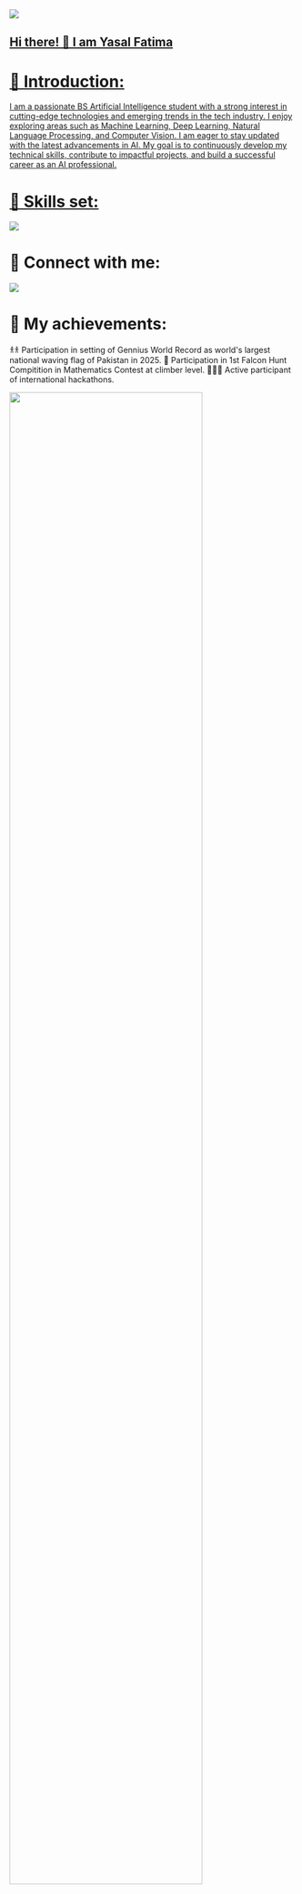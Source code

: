 <a href="https://github.com/Yasal95/Yasal95">
<img height="auto" weight="100%" src="https://github-widgetbox.vercel.app/api/profile?username=yasal95&data=followers,repositries,stars,commit&theme=rgb">
  
## Hi there! 👋 I am Yasal Fatima

<h1>
👤 Introduction:
  
</h1>

 I am a passionate BS Artificial Intelligence student with a strong interest in cutting-edge technologies and emerging trends in the tech industry. I enjoy exploring areas such as Machine Learning, Deep Learning, Natural Language Processing, and Computer Vision. I am eager to stay updated with the latest advancements in AI. My goal is to continuously develop my technical skills, contribute to impactful projects, and build a successful career as an AI professional.

# 💪 Skills set:

<a href="https://github.com/Yasal95/Yasal95">
<p aign="left">
<img src="https://skills.syvixor.com/api/icons?i=chatgpt,slack,c,capcut,canva,chrome,drive" />
</p>
</a>

# 🔗 Connect with me:

<a href="https://github.com/Yasal95/Yasal95">
<p aign="left">
<img src="https://skills.syvixor.com/api/icons?i=linkedin,discord,instagram,github,gmail" />
</p>
</a>

# 🏅 My achievements:
 </h>

 𐀪𐀪 Participation in setting of Gennius World Record as world's largest national waving flag of Pakistan in 2025.
 🧮 Participation in 1st Falcon Hunt Compitition in Mathematics Contest at climber level.
 👩🏻‍💻 Active participant of international hackathons.


<p align=center">
<a href="https://github.com/Yasal95/Yasal95">
<img width="82%" src="https://github-readme-streak-stats.herokuapp.com/?user=yasal95&show_icons=true%locale=en&layout=demo&theme=nightow1&hide
_border=true" />
</a>
</p>
 
 
 
